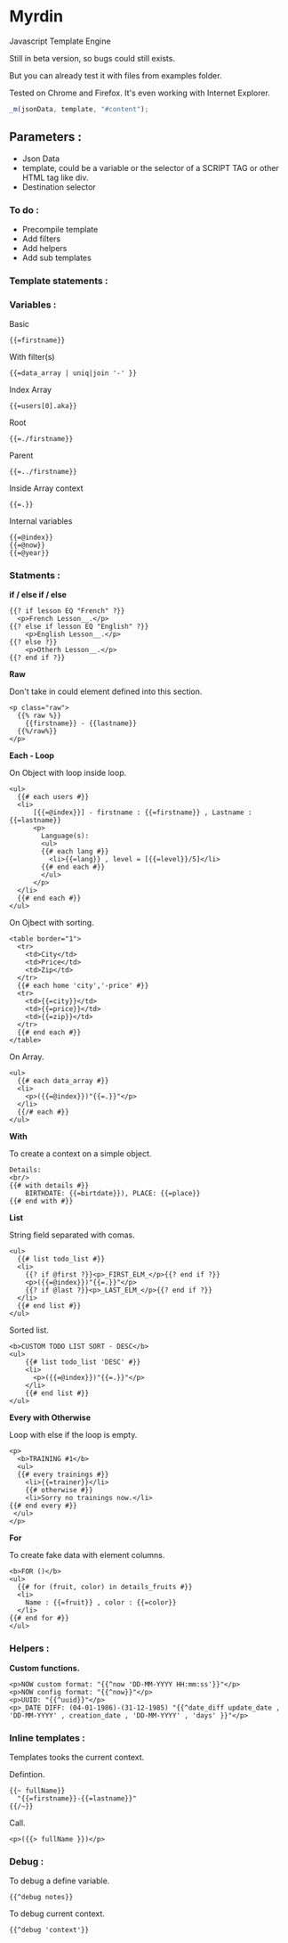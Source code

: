 # Myrdin
Javascript Template Engine

Still in beta version, so bugs could still exists.

But you can already test it with files from examples folder.

Tested on Chrome and Firefox.
It's even working with Internet Explorer.

```javascript
_m(jsonData, template, "#content");
```

## **Parameters :**

* Json Data 
* template, could be a variable or the selector of a SCRIPT TAG or other HTML tag like div.
* Destination selector

### **To do :**

* Precompile template
* Add filters
* Add helpers
* Add sub templates

### **Template statements :**

### **Variables :**

Basic
```
{{=firstname}}
```

With filter(s)
```
{{=data_array | uniq|join '-' }}
```

Index Array
```
{{=users[0].aka}}
```

Root
```
{{=./firstname}}
```

Parent
```
{{=../firstname}}
```

Inside Array context
```
{{=.}}
```

Internal variables
```
{{=@index}}
{{=@now}}
{{=@year}}
```

### **Statments :**

**if / else if / else**

```
{{? if lesson EQ "French" ?}}
  <p>French Lesson__.</p>
{{? else if lesson EQ "English" ?}}
	<p>English Lesson__.</p>  
{{? else ?}}            
	<p>Otherh Lesson__.</p>
{{? end if ?}}
```

**Raw**

Don't take in could element defined into this section.
```
<p class="raw">
  {{% raw %}}
    {{firstname}} - {{lastname}}
  {{%/raw%}}				
</p>
```

**Each - Loop**

On Object with loop inside loop.
```
<ul>
  {{# each users #}}
  <li>
      [{{=@index}}] - firstname : {{=firstname}} , Lastname : {{=lastname}}
      <p>
        Language(s):
        <ul>
        {{# each lang #}}
          <li>{{=lang}} , level = [{{=level}}/5]</li>
        {{# end each #}}
        </ul>						
      </p>        
  </li>
  {{# end each #}}  
</ul>
```

On Ojbect with sorting.
```
<table border="1">
  <tr>
    <td>City</td>
    <td>Price</td>
    <td>Zip</td>
  </tr>
  {{# each home 'city','-price' #}}
  <tr>
    <td>{{=city}}</td>
    <td>{{=price}}</td>
    <td>{{=zip}}</td>
  </tr>
  {{# end each #}}
</table>
```

On Array.
```
<ul>		
  {{# each data_array #}}
  <li>
    <p>({{=@index}})"{{=.}}"</p>
  </li>
  {{/# each #}}
</ul>		
```

**With**

To create a context on a simple object.

```
Details:
<br/>
{{# with details #}}
  	BIRTHDATE: {{=birtdate}}), PLACE: {{=place}}
{{# end with #}}    
```

**List**

String field separated with comas.

```
<ul>		
  {{# list todo_list #}}
  <li>
    {{? if @first ?}}<p>_FIRST_ELM_</p>{{? end if ?}}
    <p>({{=@index}})"{{=.}}"</p>
    {{? if @last ?}}<p>_LAST_ELM_</p>{{? end if ?}}  
  </li>
  {{# end list #}}
</ul>  
```

Sorted list.

```
<b>CUSTOM TODO LIST SORT - DESC</b>
<ul>		
    {{# list todo_list 'DESC' #}}
    <li>
      <p>({{=@index}})"{{=.}}"</p>
    </li>
    {{# end list #}}
</ul>  
```

**Every with Otherwise**

Loop with else if the loop is empty.

```
<p>
  <b>TRAINING #1</b>
  <ul>
  {{# every trainings #}}
    <li>{{=trainer}}</li>
	{{# otherwise #}}
  	<li>Sorry no trainings now.</li>
{{# end every #}}
 </ul>
</p>
```

**For**

To create fake data with element columns.

```
<b>FOR ()</b>
<ul>		
  {{# for (fruit, color) in details_fruits #}}
  <li>
    Name : {{=fruit}} , color : {{=color}}
  </li>
{{# end for #}}
</ul>
```

### **Helpers :**

**Custom functions.**

```
<p>NOW custom format: "{{^now 'DD-MM-YYYY HH:mm:ss'}}"</p>
<p>NOW config format: "{{^now}}"</p>
<p>UUID: "{{^uuid}}"</p>
<p>_DATE DIFF: (04-01-1986)-(31-12-1985) "{{^date_diff update_date , 'DD-MM-YYYY' , creation_date , 'DD-MM-YYYY' , 'days' }}"</p>
```

### **Inline templates :**

Templates tooks the current context.

Defintion.

```
{{~ fullName}}
  "{{=firstname}}-{{=lastname}}"
{{/~}}	
```

Call.

```
<p>({{> fullName }})</p>
```

### **Debug :**

To debug a define variable.

```
{{^debug notes}}
```

To debug current context.

```
{{^debug 'context'}}
```
